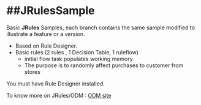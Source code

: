 ##JRulesSample
============

Basic **JRules** Samples, each branch contains the same sample modified to illustrate a feature or a version.

- Based on Rule Designer.
- Basic rules (2 rules , 1 Decision Table, 1 ruleflow)
  - initial flow  task populates working memory
  - The purpose is to randomly affect purchases to customer from stores 

You must have Rule Designer installed.

To know more on JRules/ODM : [ODM site](http://www-03.ibm.com/software/products/en/category/operational-decision-management)

